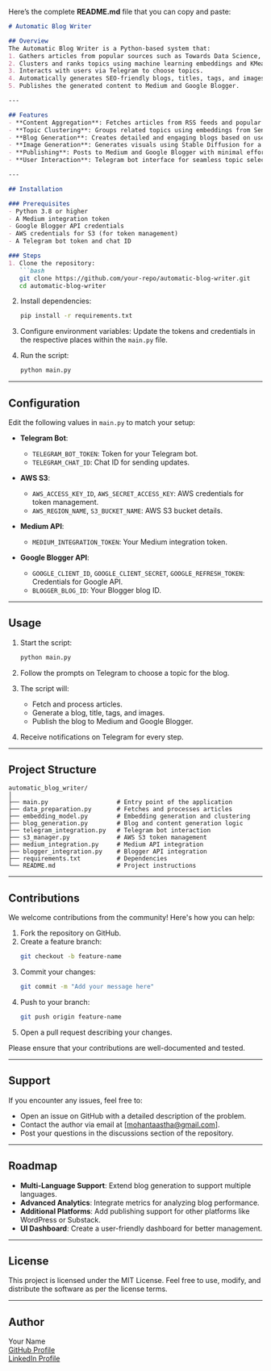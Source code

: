 Here’s the complete **README.md** file that you can copy and paste:

```markdown
# Automatic Blog Writer

## Overview
The Automatic Blog Writer is a Python-based system that:
1. Gathers articles from popular sources such as Towards Data Science, Dev.to, KDNuggets, and NVIDIA Blog.
2. Clusters and ranks topics using machine learning embeddings and KMeans.
3. Interacts with users via Telegram to choose topics.
4. Automatically generates SEO-friendly blogs, titles, tags, and images using LLMs and Stable Diffusion.
5. Publishes the generated content to Medium and Google Blogger.

---

## Features
- **Content Aggregation**: Fetches articles from RSS feeds and popular websites.
- **Topic Clustering**: Groups related topics using embeddings from Sentence Transformers.
- **Blog Generation**: Creates detailed and engaging blogs based on user-selected topics.
- **Image Generation**: Generates visuals using Stable Diffusion for a polished blog.
- **Publishing**: Posts to Medium and Google Blogger with minimal effort.
- **User Interaction**: Telegram bot interface for seamless topic selection.

---

## Installation

### Prerequisites
- Python 3.8 or higher
- A Medium integration token
- Google Blogger API credentials
- AWS credentials for S3 (for token management)
- A Telegram bot token and chat ID

### Steps
1. Clone the repository:
   ```bash
   git clone https://github.com/your-repo/automatic-blog-writer.git
   cd automatic-blog-writer
   ```

2. Install dependencies:
   ```bash
   pip install -r requirements.txt
   ```

3. Configure environment variables:
   Update the tokens and credentials in the respective places within the `main.py` file.

4. Run the script:
   ```bash
   python main.py
   ```

---

## Configuration
Edit the following values in `main.py` to match your setup:

- **Telegram Bot**:
  - `TELEGRAM_BOT_TOKEN`: Token for your Telegram bot.
  - `TELEGRAM_CHAT_ID`: Chat ID for sending updates.

- **AWS S3**:
  - `AWS_ACCESS_KEY_ID`, `AWS_SECRET_ACCESS_KEY`: AWS credentials for token management.
  - `AWS_REGION_NAME`, `S3_BUCKET_NAME`: AWS S3 bucket details.

- **Medium API**:
  - `MEDIUM_INTEGRATION_TOKEN`: Your Medium integration token.

- **Google Blogger API**:
  - `GOOGLE_CLIENT_ID`, `GOOGLE_CLIENT_SECRET`, `GOOGLE_REFRESH_TOKEN`: Credentials for Google API.
  - `BLOGGER_BLOG_ID`: Your Blogger blog ID.

---

## Usage
1. Start the script:
   ```bash
   python main.py
   ```

2. Follow the prompts on Telegram to choose a topic for the blog.

3. The script will:
   - Fetch and process articles.
   - Generate a blog, title, tags, and images.
   - Publish the blog to Medium and Google Blogger.

4. Receive notifications on Telegram for every step.

---

## Project Structure
```
automatic_blog_writer/
│
├── main.py                   # Entry point of the application
├── data_preparation.py       # Fetches and processes articles
├── embedding_model.py        # Embedding generation and clustering
├── blog_generation.py        # Blog and content generation logic
├── telegram_integration.py   # Telegram bot interaction
├── s3_manager.py             # AWS S3 token management
├── medium_integration.py     # Medium API integration
├── blogger_integration.py    # Blogger API integration
├── requirements.txt          # Dependencies
└── README.md                 # Project instructions
```

---



## Contributions
We welcome contributions from the community! Here's how you can help:
1. Fork the repository on GitHub.
2. Create a feature branch:
   ```bash
   git checkout -b feature-name
   ```
3. Commit your changes:
   ```bash
   git commit -m "Add your message here"
   ```
4. Push to your branch:
   ```bash
   git push origin feature-name
   ```
5. Open a pull request describing your changes.

Please ensure that your contributions are well-documented and tested.

---

## Support
If you encounter any issues, feel free to:
- Open an issue on GitHub with a detailed description of the problem.
- Contact the author via email at [mohantaastha@gmail.com].
- Post your questions in the discussions section of the repository.

---

## Roadmap
- **Multi-Language Support**: Extend blog generation to support multiple languages.
- **Advanced Analytics**: Integrate metrics for analyzing blog performance.
- **Additional Platforms**: Add publishing support for other platforms like WordPress or Substack.
- **UI Dashboard**: Create a user-friendly dashboard for better management.

---

## License
This project is licensed under the MIT License. Feel free to use, modify, and distribute the software as per the license terms.

---

## Author
Your Name  
[GitHub Profile](https://github.com/asthalochan)  
[LinkedIn Profile](https://www.linkedin.com/in/asthalochan-mohanta/)  
```

